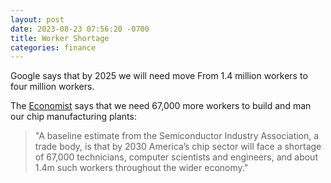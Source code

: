 ```yaml
---
layout: post
date: 2023-08-23 07:56:20 -0700
title: Worker Shortage
categories: finance
---
```


Google says that by 2025 we will need
move From 1.4 million workers to four million workers.

The [Economist](https://www.economist.com/united-states/2023/08/05/america-is-building-chip-factories-now-to-find-the-workers) says
that we need 67,000 more workers
to build and man our chip manufacturing plants:

> "A baseline estimate from the Semiconductor Industry Association, a trade body, is that by 2030 America’s chip sector will face a shortage of 67,000 technicians, computer scientists and engineers, and about 1.4m such workers throughout the wider economy."
